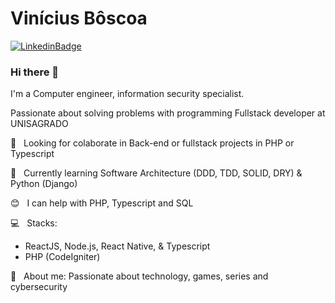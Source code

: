 # Vinícius Bôscoa

[![LinkedinBadge](https://img.shields.io/badge/Linkedin-Vinicius%20Boscoa-blue)](https://www.linkedin.com/in/vinicius-boscoa/)

### Hi there 👋

I'm a Computer engineer, information security specialist. 

Passionate about solving problems with programming
Fullstack developer at UNISAGRADO

:purple_heart: &nbsp; Looking for colaborate in Back-end or fullstack projects in PHP or Typescript

:book: &nbsp; Currently learning Software Architecture (DDD, TDD, SOLID, DRY) & Python (Django)

:blush: &nbsp; I can help with PHP, Typescript and SQL

:computer: &nbsp; Stacks: 
- ReactJS, Node.js, React Native, & Typescript
- PHP (CodeIgniter)

💬  &nbsp; About me: Passionate about technology, games, series and cybersecurity

